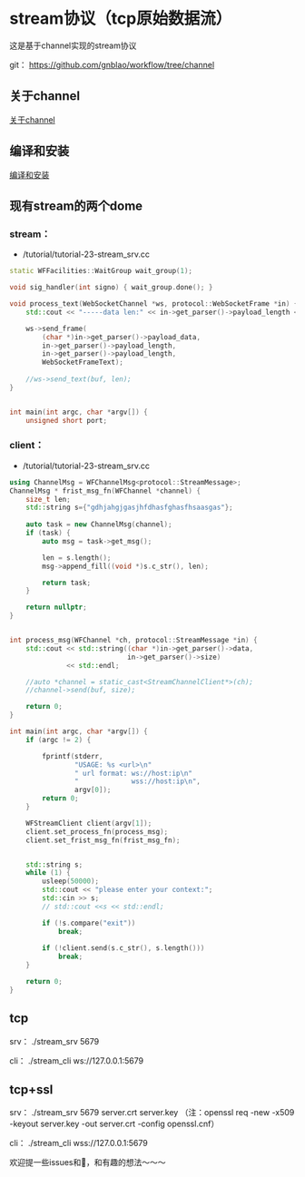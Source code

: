 # stream协议（tcp原始数据流）
这是基于channel实现的stream协议

git：
https://github.com/gnblao/workflow/tree/channel

## 关于channel
  [关于channel](https://github.com/gnblao/workflow/blob/channel/docs/about-channel.md)

## 编译和安装
[编译和安装](https://github.com/sogou/workflow#readme)

## 现有stream的两个dome  
### stream：
* /tutorial/tutorial-23-stream_srv.cc
 
~~~cpp
static WFFacilities::WaitGroup wait_group(1);

void sig_handler(int signo) { wait_group.done(); }

void process_text(WebSocketChannel *ws, protocol::WebSocketFrame *in) {
    std::cout << "-----data len:" << in->get_parser()->payload_length << std::endl;

    ws->send_frame(
        (char *)in->get_parser()->payload_data, 
        in->get_parser()->payload_length,
        in->get_parser()->payload_length,
        WebSocketFrameText);
	
    //ws->send_text(buf, len);
}


int main(int argc, char *argv[]) {
    unsigned short port;
~~~

### client：
* /tutorial/tutorial-23-stream_srv.cc
 
~~~cpp
using ChannelMsg = WFChannelMsg<protocol::StreamMessage>;
ChannelMsg * frist_msg_fn(WFChannel *channel) {
    size_t len;
    std::string s={"gdhjahgjgasjhfdhasfghasfhsaasgas"};
    
    auto task = new ChannelMsg(channel);
    if (task) {
        auto msg = task->get_msg();

        len = s.length();
        msg->append_fill((void *)s.c_str(), len);

        return task;
    }

    return nullptr;
}


int process_msg(WFChannel *ch, protocol::StreamMessage *in) {
    std::cout << std::string((char *)in->get_parser()->data,
                             in->get_parser()->size)
              << std::endl;

    //auto *channel = static_cast<StreamChannelClient*>(ch);
    //channel->send(buf, size);

    return 0;
}

int main(int argc, char *argv[]) {
    if (argc != 2) {

        fprintf(stderr,
                "USAGE: %s <url>\n"
                " url format: ws://host:ip\n"
                "             wss://host:ip\n",
                argv[0]);
        return 0;
    }

    WFStreamClient client(argv[1]);
    client.set_process_fn(process_msg);
    client.set_frist_msg_fn(frist_msg_fn);


    std::string s;
    while (1) {
        usleep(50000);
        std::cout << "please enter your context:";
        std::cin >> s;
        // std::cout <<s << std::endl;

        if (!s.compare("exit"))
            break;
			
        if (!client.send(s.c_str(), s.length()))
            break;
    }

    return 0;
}
~~~

## tcp
srv：
./stream_srv 5679

cli：
./stream_cli ws://127.0.0.1:5679

## tcp+ssl
srv：
./stream_srv 5679 server.crt server.key
（注：openssl req -new -x509 -keyout server.key -out server.crt -config openssl.cnf）

cli：
./stream_cli wss://127.0.0.1:5679


欢迎提一些issues和🧱，和有趣的想法～～～
